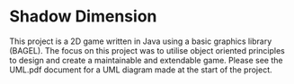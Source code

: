 # Shadow Dimension

This project is a 2D game written in Java using a basic graphics library (BAGEL).
The focus on this project was to utilise object oriented principles to design and create a maintainable and extendable game. Please see the UML.pdf document for a UML diagram made at the start of the project.
